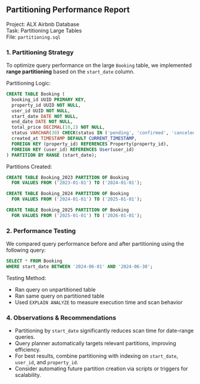 
##  Partitioning Performance Report

Project: ALX Airbnb Database  
Task: Partitioning Large Tables  
File: `partitioning.sql`  


### 1.  Partitioning Strategy

To optimize query performance on the large `Booking` table, we implemented **range partitioning** based on the `start_date` column.

Partitioning Logic:
```sql
CREATE TABLE Booking (
  booking_id UUID PRIMARY KEY,
  property_id UUID NOT NULL,
  user_id UUID NOT NULL,
  start_date DATE NOT NULL,
  end_date DATE NOT NULL,
  total_price DECIMAL(10,2) NOT NULL,
  status VARCHAR(30) CHECK(status IN ('pending', 'confirmed', 'canceled')) NOT NULL,
  created_at TIMESTAMP DEFAULT CURRENT_TIMESTAMP,
  FOREIGN KEY (property_id) REFERENCES Property(property_id),
  FOREIGN KEY (user_id) REFERENCES User(user_id)
) PARTITION BY RANGE (start_date);
```

Partitions Created:
```sql
CREATE TABLE Booking_2023 PARTITION OF Booking
  FOR VALUES FROM ('2023-01-01') TO ('2024-01-01');

CREATE TABLE Booking_2024 PARTITION OF Booking
  FOR VALUES FROM ('2024-01-01') TO ('2025-01-01');

CREATE TABLE Booking_2025 PARTITION OF Booking
  FOR VALUES FROM ('2025-01-01') TO ('2026-01-01');
```



### 2.  Performance Testing

We compared query performance before and after partitioning using the following query:

```sql
SELECT * FROM Booking
WHERE start_date BETWEEN '2024-06-01' AND '2024-06-30';
```

Testing Method:
- Ran query on unpartitioned table
- Ran same query on partitioned table
- Used `EXPLAIN ANALYZE` to measure execution time and scan behavior


### 4.  Observations & Recommendations

- Partitioning by `start_date` significantly reduces scan time for date-range queries.
- Query planner automatically targets relevant partitions, improving efficiency.
- For best results, combine partitioning with indexing on `start_date`, `user_id`, and `property_id`.
- Consider automating future partition creation via scripts or triggers for scalability.
